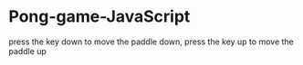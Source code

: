 # Pong-game-JavaScript
press the key down to move the paddle down, press the key up to move the paddle up
